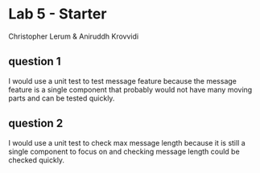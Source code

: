 # Lab 5 - Starter
Christopher Lerum & Aniruddh Krovvidi

## question 1
I would use a unit test to test message feature because the message feature is a single component that probably would not have many moving parts and can be tested quickly.

## question 2
I would use a unit test to check max message length because it is still a single component to focus on and checking message length could be checked quickly.
 
